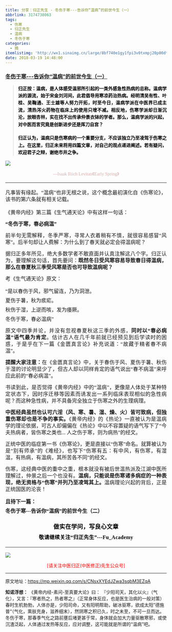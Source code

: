 ```yaml
---
title: 分享：归正先生 - 冬伤于寒---告诉你“温病”的前世今生（一）
abbrlink: 3174738063
tags:
  - 伤寒
  - 归正先生
  - 温病
  - 冬伤于寒
categories:
  - 摘
itemlistimg: 'http://wx1.sinaimg.cn/large/8bf740e1gy1fpi3v0txmpj20p00dt4f2.jpg'
date: 2018-03-19 14:48:00
---
```

###  [冬伤于寒---告诉你“温病”的前世今生（一）](https://mp.weixin.qq.com/s/CNsxXYEdJZwa3sqbM3EZqA "跳转至原文")

<div class="rich_media_content ">
                    <blockquote style="white-space: normal;"><p style="margin-bottom: 10px;text-align: justify;line-height: 1.5em;margin-top: 10px;"><strong style="max-width: 100%;color: rgb(62, 62, 62);font-size: 14px;line-height: 22.4px;box-sizing: border-box !important;word-wrap: break-word !important;"><span style="color: rgb(0, 0, 0);max-width: 100%;font-family: 仿宋;box-sizing: border-box !important;word-wrap: break-word !important;">归正按：</span></strong><strong style="max-width: 100%;color: rgb(62, 62, 62);font-size: 14px;line-height: 22.4px;box-sizing: border-box !important;word-wrap: break-word !important;"><span style="color: rgb(0, 0, 0);max-width: 100%;font-family: 仿宋;box-sizing: border-box !important;word-wrap: break-word !important;">温病，是人体感受温邪所引起的一类外感急性热病的总称。温病学派的源流，始于宋金刘河间，此君倡导用寒凉药治热病。经明清吴有性、叶桂、吴鞠通、王士雄等人努力开拓，时至今日，温病学派在中医界已成主流，清热泻火药物在临床上的使用只增不减。相反地，伤寒学派却日渐沉沦，放眼杏林，实在找不出传承仲景衣钵的学者。那么，温病学派的兴起，对中医而言究竟是创新进步还是挥刀自宫？</span></strong></p><p style="margin-top: 20px;text-align: justify;line-height: 1.5em;margin-bottom: 5px;"><strong style="max-width: 100%;color: rgb(62, 62, 62);font-size: 14px;line-height: 22.4px;box-sizing: border-box !important;word-wrap: break-word !important;"><span style="color: rgb(0, 0, 0);max-width: 100%;font-family: 仿宋;box-sizing: border-box !important;word-wrap: break-word !important;">归正认为，温病只是伤寒病的一个重要分支，不应该独立乃至凌驾于伤寒之上。</span></strong><strong style="max-width: 100%;color: rgb(62, 62, 62);font-size: 14px;line-height: 22.4px;box-sizing: border-box !important;word-wrap: break-word !important;"><span style="color: rgb(0, 0, 0);max-width: 100%;font-family: 仿宋;box-sizing: border-box !important;word-wrap: break-word !important;">在这里，归正未来将用四篇文章，对自己的观点递进阐述。若有疑问，欢迎君子之辩，谢绝市井之争。</span></strong></p></blockquote><p style="text-align: justify;"><strong style="max-width: 100%;color: rgb(62, 62, 62);font-size: 14px;line-height: 22.4px;box-sizing: border-box !important;word-wrap: break-word !important;"><span style="color: rgb(0, 0, 0);max-width: 100%;font-family: 仿宋;box-sizing: border-box !important;word-wrap: break-word !important;"></span></strong></p><p style="margin-top: 5px;"><img style="clear: both; display: block; margin:auto;" src="http://wx1.sinaimg.cn/large/8bf740e1gy1fpi3v0txmpj20p00dt4f2.jpg" data-type="jpeg" data-w="900" style=""  /></p><p style="white-space: normal;text-align: center;line-height: normal;margin-bottom: 10px;"><span style="font-family: 仿宋;max-width: 100%;color: rgb(215, 171, 169);font-size: 14px;line-height: 22.4px;box-sizing: border-box !important;word-wrap: break-word !important;">---Isaak Iliich Levitan《Early Spring</span><span style="color: rgb(215, 171, 169);font-size: 14px;line-height: 22.4px;font-family: Arial, 宋体;">》</span></p><hr  /><p style="margin-bottom: 15px;white-space: normal;text-align: left;margin-top: 20px;line-height: 1.5em;"><span style="color: rgb(215, 171, 169);font-size: 14px;line-height: 22.4px;font-family: Arial, 宋体;"></span><span style="font-family: 仿宋;font-size: 16px;text-align: justify;">凡事皆有缘起。“温病”也非无根之说，这个概念最初演化自《伤寒论》，该书的第六条就有相关记载。</span></p><p style="margin-bottom: 15px;white-space: normal;text-align: left;margin-top: 20px;line-height: 1.5em;"><span style="text-align: justify;font-family: 仿宋;font-size: 16px;">《黄帝内经》第三篇《生气通天论》中有这样一句话：</span></p><p style="margin-top: 15px;margin-bottom: 15px;text-align: justify;line-height: 1.5em;"><strong><span style="font-family: 仿宋;font-size: 16px;text-align: justify;">“冬伤于寒，春必病温”</span></strong></p><p style="margin-top: 15px;margin-bottom: 15px;text-align: justify;line-height: 1.5em;"><span style="font-family: 仿宋;font-size: 16px;text-align: justify;">前半句无需解释，冬季严寒，寻常人衣着稍有不慎，就很容易感冒“风寒”。后半句却让人费解：为什么到了春天就必定会得温病呢？</span></p><p style="margin-top: 15px;margin-bottom: 15px;text-align: justify;line-height: 1.5em;"><span style="font-family: 仿宋;font-size: 16px;text-align: justify;">据归正多年所见，绝大多数学者不敢直面并认真注解这八个字。归正认为，要理解这句话，首先要问：<strong>既然冬日受风寒容易导致春日得温病，那么在春夏秋三季受风寒是否也可导致温病呢？</strong></span></p><p style="margin-top: 15px;margin-bottom: 15px;text-align: justify;line-height: 1.5em;"><span style="font-family: 仿宋;font-size: 16px;text-align: justify;">考《生气通天论》原文：</span></p><p style="text-align: justify;margin-top: 5px;margin-bottom: 5px;line-height: normal;"><span style="font-family: 仿宋;font-size: 16px;text-align: justify;">“是以春伤于风，邪气留连，乃为洞泄。</span></p><p style="text-align: justify;margin-top: 5px;margin-bottom: 5px;line-height: normal;"><span style="font-family: 仿宋;font-size: 16px;text-align: justify;">夏伤于暑，秋为痎疟。</span></p><p style="text-align: justify;margin-top: 5px;margin-bottom: 5px;line-height: normal;"><span style="font-family: 仿宋;font-size: 16px;text-align: justify;">秋伤于湿，上逆而咳，发为痿厥。</span></p><p style="text-align: justify;margin-top: 5px;margin-bottom: 5px;line-height: normal;"><span style="font-family: 仿宋;font-size: 16px;text-align: justify;">冬伤于寒，春必温病”</span></p><p style="margin-top: 15px;margin-bottom: 15px;text-align: justify;line-height: 1.5em;"><span style="font-family: 仿宋;text-align: justify;font-size: 16px;">原文中四季并论，并没有忽视春夏秋这三季的外感，<strong>同时以“春必病温”语气最为肯定</strong>。估计古人在几千年前就已经预见到后学读时的困惑，于是乎在下一篇《金匮真言论》补充说道：“故藏于精者春不病温”。</span></p><p style="margin-top: 15px;margin-bottom: 15px;text-align: justify;line-height: 1.5em;"><span style="font-size: 16px;"><strong><span style="font-size: 16px;font-family: 仿宋;text-align: justify;">提醒大家注意：</span></strong><span style="font-size: 16px;font-family: 仿宋;text-align: justify;">在《金匮真言论》中，关于春伤于风、夏伤于暑、秋伤于湿的讨论明显少了，但古人却以同样肯定的语气说出“春不病温”来呼应此前的“春必病温”。</span></span></p><p style="margin-top: 15px;margin-bottom: 15px;text-align: justify;line-height: 1.5em;"><span style="font-family: 仿宋;text-align: justify;font-size: 16px;">书读到此，是否觉得《黄帝内经》中的“温病”，更像是人体处于某种特定状态下，因时序迁移等因素而诱发出一系列临床表现相似的急性病呢？而这种急性病，并不具备完全独立于伤寒之外的生理病理。</span></p><p style="margin-top: 15px;margin-bottom: 15px;text-align: justify;line-height: 1.5em;"><span style="font-size: 16px;"><strong><span style="font-size: 16px;font-family: 仿宋;text-align: justify;">中医经典虽然也认可六淫（风、寒、暑、湿、燥、火）皆可致病，但</span></strong></span><strong><span style="font-family: 仿宋;font-size: 16px;text-align: justify;">独重伤寒却也是不争的事实。</span></strong><span style="font-family: 仿宋;font-size: 16px;text-align: justify;">《黄帝内经》的《热论》一直被认为是温病学的理论依据，可古人却偏偏在《热论》中以不容置疑的语气写下了“今夫热病者，皆伤寒之类也... 人之伤于寒，则为病热”的经文。</span></p><p style="margin-top: 15px;margin-bottom: 15px;text-align: justify;line-height: 1.5em;"><span style="font-family: 仿宋;font-size: 16px;text-align: justify;">正统中医的临症第一书《伤寒论》，更是直接以“伤寒”命名。就算被认为是“别有师承”的《难经》，也写下“伤寒有五：有中风，有伤寒，有湿温，有热病，有温病，其所苦各不同”的经文。</span></p><p style="margin-top: 15px;margin-bottom: 15px;text-align: justify;line-height: 1.5em;"><span style="font-family: 仿宋;font-size: 16px;text-align: justify;">伤寒，这经典中医的重中之重，根本就没有被后世温热派及江湖中医所理解过，仲景之后一个也没有。<strong>温病，只能说是伤寒诸多病症的一种表现，绝无资格与“伤寒”并列乃至凌驾其上。</strong>温病理论兴起的背后，正是正统国医的沦丧！</span></p><p style="margin-top: 15px;text-align: justify;margin-bottom: 5px;line-height: normal;"><span style="font-family: 仿宋;font-size: 16px;text-align: justify;"><strong style="font-family: 仿宋;font-size: 16px;white-space: normal;">且待下一篇：</strong></span></p><p style="text-align: justify;margin-top: 5px;line-height: normal;margin-bottom: 25px;"><span style="font-family: 仿宋;font-size: 16px;text-align: justify;"><strong style="font-family: 仿宋;font-size: 16px;white-space: normal;">冬伤于寒---告诉你“温病”的前世今生（二）</strong></span></p><p style="margin-top: 15px;margin-bottom: 15px;text-align: justify;"><span style="font-family: 仿宋;font-size: 16px;text-align: justify;"></span></p><p style="margin-bottom: 5px;font-size: 16px;white-space: normal;max-width: 100%;min-height: 1em;color: rgb(62, 62, 62);text-align: center;line-height: 1.75em;margin-top: 25px;box-sizing: border-box !important;word-wrap: break-word !important;"><strong><span style="font-size: 18px;color: rgb(0, 0, 0);max-width: 100%;font-family: 仿宋;letter-spacing: 0.5px;box-sizing: border-box !important;word-wrap: break-word !important;">做实在学问，写良心文章</span></strong></p><p style="margin-top: 5px;margin-bottom: 15px;font-size: 16px;white-space: normal;max-width: 100%;min-height: 1em;color: rgb(62, 62, 62);line-height: 1.75em;text-align: center;box-sizing: border-box !important;word-wrap: break-word !important;"><strong><span style="color: rgb(0, 0, 0);max-width: 100%;font-family: 仿宋;font-size: 16px;letter-spacing: 0.5px;box-sizing: border-box !important;word-wrap: break-word !important;">敬请继续关注“归正先生”---Fu_Academy</span></strong></p><hr style="font-size: 16px;white-space: normal;max-width: 100%;color: rgb(62, 62, 62);box-sizing: border-box !important;word-wrap: break-word !important;"  />
					<img style="clear: both; display: block; margin:auto;" src="http://wx1.sinaimg.cn/mw690/8bf740e1gy1fgqt1hfuomj20hs0bzmyp.jpg" /><p style="text-align: center; color: red">[请关注中医归正(中医修正)先生公众号]</p><hr />
                </div>



原文地址：https://mp.weixin.qq.com/s/CNsxXYEdJZwa3sqbM3EZqA


**知诺浮想：**
《黄帝内经-素问-至真要大论》曰： 『少阳司天，其化以火』（气化），又言：『寒者热之，热者寒之』（正常身体反应，也是医生治病的一般对策）
春时生机勃勃，人体亦是，少阳司命，又有阳明帮助，破冰驱寒，欲成太阳”德施普“（气化，熏肤充身，滋养细末），然阴寒之积已久，时之未至，不可一旦而达。
冬伤于寒，那春季气化之路前壅后堵更甚于常，身体就会加大力量驱散寒邪，或使沉渣泛起，人体通过发热等反应，应对调整，这可能就是所谓的“温病”吧。